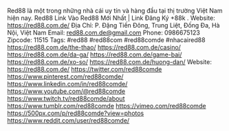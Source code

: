Red88 là một trong những nhà cái uy tín và hàng đầu tại thị trường Việt Nam hiện nay. Red88 Link Vào Red88 Mới Nhất | Link Đăng Ký +88k .
Website:
https://red88.com.de/
Địa Chỉ: P. Đặng Tiến Đông, Trung Liệt, Đống Đa, Hà Nội, Việt Nam
Email: red88.com.de@gmail.com
Phone: 0986675123
Zipcode: 11515
Tags: #red88 #red88com #red88comde #nhacaired88
https://red88.com.de/the-thao/
https://red88.com.de/casino/
https://red88.com.de/da-ga/
https://red88.com.de/game-bai/
https://red88.com.de/xo-so/
https://red88.com.de/huong-dan/
Website:
https://red88.com.de/
https://twitter.com/red88comde
https://www.pinterest.com/red88comde/
https://www.linkedin.com/in/red88comde/
https://www.youtube.com/@red88comde
https://www.twitch.tv/red88comde/about
https://www.tumblr.com/red88comde
https://vimeo.com/red88comde
https://500px.com/p/red88comde?view=photos
https://www.reddit.com/user/red88comde/

